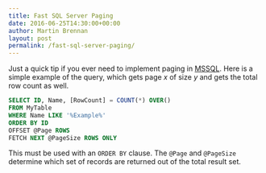 ```yaml
---
title: Fast SQL Server Paging
date: 2016-06-25T14:30:00+00:00
author: Martin Brennan
layout: post
permalink: /fast-sql-server-paging/
---
```


Just a quick tip if you ever need to implement paging in [MSSQL](https://www.microsoft.com/en-au/server-cloud/products/sql-server/). Here is a simple example of the query, which gets page _x_ of size _y_ and gets the total row count as well.

```sql
SELECT ID, Name, [RowCount] = COUNT(*) OVER()
FROM MyTable
WHERE Name LIKE '%Example%'
ORDER BY ID
OFFSET @Page ROWS
FETCH NEXT @PageSize ROWS ONLY
```

This must be used with an `ORDER BY` clause. The `@Page` and `@PageSize` determine which set of records are returned out of the total result set.
